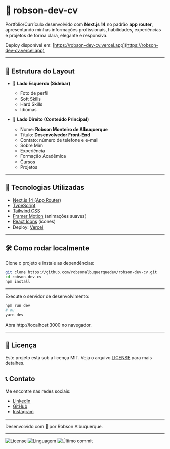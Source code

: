 # 💼 robson-dev-cv

Portfólio/Currículo desenvolvido com **Next.js 14** no padrão **app router**, apresentando minhas informações profissionais, habilidades, experiências e projetos de forma clara, elegante e responsiva.

Deploy disponível em: [https://robson-dev-cv.vercel.app](https://robson-dev-cv.vercel.app)

---

## 🧩 Estrutura do Layout

- 📸 **Lado Esquerdo (Sidebar)**
  - Foto de perfil
  - Soft Skills
  - Hard Skills
  - Idiomas

- 📝 **Lado Direito (Conteúdo Principal)**
  - Nome: **Robson Monteiro de Albuquerque**
  - Título: **Desenvolvedor Front-End**
  - Contato: número de telefone e e-mail
  - Sobre Mim
  - Experiência
  - Formação Acadêmica
  - Cursos
  - Projetos

---

## 🚀 Tecnologias Utilizadas

- [Next.js 14 (App Router)](https://nextjs.org)
- [TypeScript](https://www.typescriptlang.org)
- [Tailwind CSS](https://tailwindcss.com)
- [Framer Motion](https://www.framer.com/motion/) (animações suaves)
- [React Icons](https://react-icons.github.io/react-icons/) (ícones)
- Deploy: [Vercel](https://vercel.com)

---

## 🛠 Como rodar localmente

Clone o projeto e instale as dependências:

```bash
git clone https://github.com/robsonalbuquerquedev/robson-dev-cv.git
cd robson-dev-cv
npm install
```

---

Execute o servidor de desenvolvimento:

```bash
npm run dev
# ou
yarn dev
```

Abra http://localhost:3000 no navegador.

---

## 📎 Licença

Este projeto está sob a licença MIT. Veja o arquivo [LICENSE](LICENSE) para mais detalhes.

## 📞 Contato
Me encontre nas redes sociais:
- [LinkedIn](https://linkedin.com/in/robson-monteiro-de-albuquerque-8b3853230)
- [GitHub](https://github.com/robsonalbuquerquedev)
- [Instagram](robson.albuquerque_cm)

---

Desenvolvido com 💙 por Robson Albuquerque.

---

![License](https://img.shields.io/badge/Licença-MIT-blue)
![Linguagem](https://img.shields.io/github/languages/top/robsonalbuquerquedev/robson-dev-cv)
![Último commit](https://img.shields.io/github/last-commit/robsonalbuquerquedev/robson-dev-cv)
